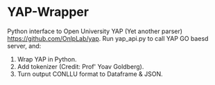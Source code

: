 # YAP-Wrapper
Python interface to Open University YAP (Yet another parser) https://github.com/OnlpLab/yap.
Run yap_api.py to call YAP GO baesd server, and:
1. Wrap YAP in Python.
2. Add tokenizer (Credit: Prof' Yoav Goldberg).
3. Turn output CONLLU format to Dataframe & JSON.


